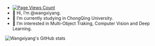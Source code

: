- [![Page Views Count](https://badges.toozhao.com/badges/01GY9M4VCCM6C8518MA3Q234NT/green.svg)](https://badges.toozhao.com/stats/01GY9M4VCCM6C8518MA3Q234NT "Get your own page views count badge on badges.toozhao.com")
-  👋 Hi, I’m @wangxiyang.
- 🔭 I’m currently studying in ChongQing University.
- 👀 I’m interested in Multi-Object Traking, Computer Vision and Deep Learning.

![Wangxiyang's GitHub stats](https://github-readme-stats.vercel.app/api?username=wangxiyang2022&show_icons=true&theme=tokyonight)

